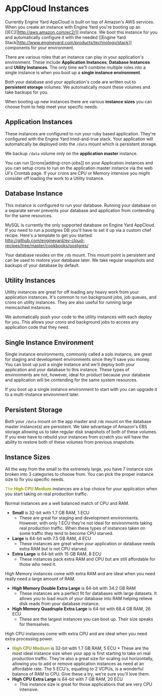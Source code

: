 # AppCloud Instances

Currently Engine Yard AppCloud is built on top of Amazon's AWS services. When you create an instance with Engine Yard you're booting up an [[EC2|http://aws.amazon.com/ec2/]] instance. We boot this instance for you and automatically configure it with the needed [[Engine Yard Stack|http://www.engineyard.com/products/technology/stack]] components for your environment.

There are various roles that an instance can play in your application's environment. These include **Application Instances**, **Database Instances** and **Utility Instances**. The only time we'll combine multiple roles into a single instance is when you boot up a **single instance environment**. 

Both your database and your application's code are written out to **persistent storage** volumes. We automatically mount these volumes and take backups for you. 

When booting up new instances there are various **instance sizes** you can choose from to help meet your specific needs.

## Application Instances

These instances are configured to run your ruby based application. They're configured with the Engine Yard tried-and-true stack. Your application will automatically be deployed onto the `/data` mount which is persistent storage.

We backup `/data` volume only on the **application master** instance. 

You can run [[crons|adding-cron-jobs]] on your Application instances and you can setup crons to run on the application master instance via the web UI's Crontab page. If your crons are CPU or Memory intensive you might consider off loading the work to a Utility Instance.

## Database Instance

This instance is configured to run your database. Running your database on a separate server prevents your database and application from contending for the same resources. 

MySQL is currently the only supported database on Engine Yard AppCloud. If you need to run a postgres DB you'll have to set it up via a custom chef recipe. Here's a template to get you started: http://github.com/engineyard/ey-cloud-recipes/tree/master/cookbooks/postgres/

Your database resides on the `/db` mount. This mount point is persistent and can be used to restore your database later. We take regular snapshots and backups of your database by default.

## Utility Instances

Utility instances are great for off loading any heavy work from your application instances. It's common to run background jobs, job queues, and crons on utility instances. They are also useful for running large memcached instances. 

We automatically push your code to the utility instances with each deploy for you. This allows your crons and background jobs to access any application code that they need.

## Single Instance Environment

Single instance environments, commonly called a solo instance, are great for staging and development environments since they'll save you money. You can boot up just a single instance and we'll deploy both your application and your database to this instance. These types of environments are not, however, ideal for product because your database and application will be contending for the same system resources. 

If you boot up a single instance environment to start with you can upgrade it to a multi-instance environment later.

## Persistent Storage

Both your `/data` mount on the app master and `/db` mount on the database master instance(s) are persistent. We take advantage of Amazon's EBS storage allowing us to take regular disk snapshots of both of these volumes. If you ever have to rebuild your instances from scratch you will have the ability to restore both of these volumes from previous snapshots. 

## Instance Sizes

All the way from the small to the extremely large, you have 7 instance size broken into 3 categories to choose from. You can pick the proper instance size to fix you specific needs.

<html><span style="color:#999900;">The <strong>High CPU Medium</strong></span></html> instances are a top choice for your application when you start taking on real production traffic.

Normal instances are a well balanced match of CPU and RAM.
  
  * **Small** is 32-bit with 1.7 GB RAM, 1 ECU
    * These are great for staging and development environments. However, with only 1 ECU they're not ideal for environments taking real production traffic. When these types of instances taken on some traffic they tend to become CPU starved. 
  * **Large** is 64-bit with 7.5 GB RAM, 4 ECU
    * These instances are great when your application or database needs extra RAM but is not CPU starved.
  * **Extra Large** is 64-bit with 15 GB RAM, 8 ECU
    * These instances pack extra RAM and CPU but are still affordable for those who need it.

High Memory instances come with extra RAM and are ideal when you need really need a large amount of RAM.
  
  * **High Memory Double Extra Large** is 64-bit with 34.2 GB RAM
    * These instances are a perfect fit for databases with large datasets. It allows you to load much of your database into RAM helping relieve disk reads from your database instance.
  * **High Memory Quadruple Extra Large** is 64-bit with 68.4 GB RAM, 26 ECU
    * These are the largest instances you can boot up. Their size speaks for themselves.

High CPU instances come with extra CPU and are ideal when you need extra processing power.
  
  * <html><span style="color:#999900;"><strong>High CPU Medium</strong></span></html> is 32-bit with 1.7 GB RAM, 5 ECU
    * These are the most ideal instance size when your app is first starting to take on real production traffic. They're also a great size for scaling out horizontally, allowing you to add or remove application instances as need at an affordable rate. The 5 ECU's, equating to 2 VCPUs, is a wonderful balance of RAM to CPU. Give these a try, we're sure you'll love them.
  * **High CPU Extra Large** is 64-bit with 7 GB RAM, 20 ECU
    * This instance size is great for those applications that are very CPU intensive.
